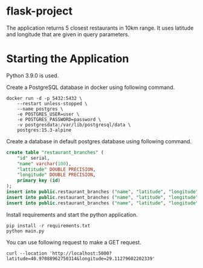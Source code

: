# flask-project

The application returns 5 closest restaurants in 10km range. It uses latitude and longitude that are given in query parameters.

# Starting the Application

Python 3.9.0 is used.

Create a PostgreSQL database in docker using following command.

```console
docker run -d -p 5432:5432 \
    --restart unless-stopped \
    --name postgres \
    -e POSTGRES_USER=user \
    -e POSTGRES_PASSWORD=password \
    -v postgresdata:/var/lib/postgresql/data \
    postgres:15.3-alpine
```

Create a database in default postgres database using following command.

```sql
create table "restaurant_branches" (
	"id" serial,
	"name" varchar(100),
	"lattitude" DOUBLE PRECISION,
	"longitude" DOUBLE PRECISION,
	primary key (id)
);
insert into public.restaurant_branches ("name", "latitude", "longitude") values ('pizza1', 40.9712703682321, 29.113750852693887);
insert into public.restaurant_branches ("name", "latitude", "longitude") values ('pizza2', 40.98500189082511, 29.063956361768913);
insert into public.restaurant_branches ("name", "latitude", "longitude") values ('pizza3', 39.095099567828015, 29.11592641811334);
```

Install requirements and start the python application.

```console
pip install -r requirements.txt
python main.py
```

You can use following request to make a GET request.

```console
curl --location 'http://localhost:5000?latitude=40.97088962750314&longitude=29.11279602202339'
```
